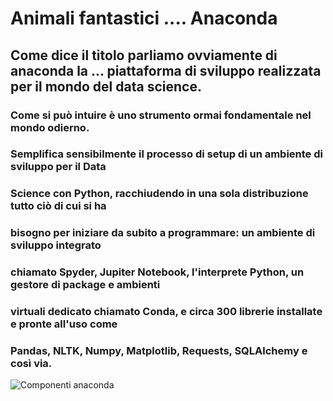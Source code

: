 # Animali fantastici .... Anaconda

## Come dice il titolo parliamo ovviamente di anaconda la ... piattaforma di sviluppo realizzata per il mondo del data science. 

### Come si può intuire è uno strumento ormai fondamentale nel mondo odierno. 
### Semplifica sensibilmente il processo di setup di un ambiente di sviluppo per il Data 
### Science con Python, racchiudendo in una sola distribuzione tutto ciò di cui si ha 
### bisogno per iniziare da subito a programmare: un ambiente di sviluppo integrato 
### chiamato Spyder, Jupiter Notebook, l'interprete Python, un gestore di package e ambienti 
### virtuali dedicato chiamato Conda, e circa 300 librerie installate e pronte all'uso come 
### Pandas, NLTK, Numpy, Matplotlib, Requests, SQLAlchemy e così via.

![Componenti anaconda]()